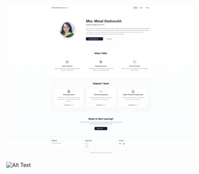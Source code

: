 


![image alt](https://github.com/Shlok-7/Teacher-Portfolio-Website/blob/master/Screenshot_17-6-2025_163946_localhost.jpeg?raw=true)


![Alt Text](https://github.com/Shlok-7/Teacher-Portfolio-Website-Using-React/blob/master/Screenshot_17-6-2025_164011_localhost.jpeg?raw=true)
